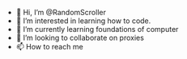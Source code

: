 - 👋 Hi, I’m @RandomScroller
- 👀 I’m interested in learning how to code.
- 🌱 I’m currently learning foundations of computer 
- 💞️ I’m looking to collaborate on proxies
- 📫 How to reach me 

<!---
RandomScroller/RandomScroller is a ✨ special ✨ repository because its `README.md` (this file) appears on your GitHub profile.
You can click the Preview link to take a look at your changes.
--->
